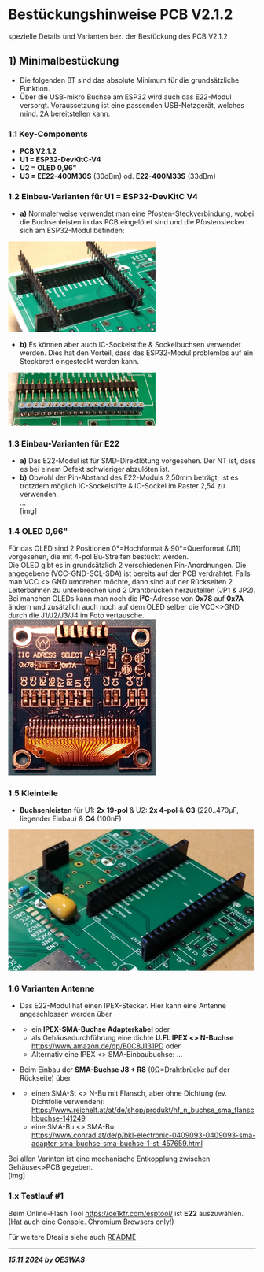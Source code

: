 # Bestückungshinweise PCB V2.1.2

spezielle Details und Varianten bez. der Bestückung des PCB V2.1.2  

## 1) Minimalbestückung
* Die folgenden BT sind das absolute Minimum für die grundsätzliche Funktion.
* Über die USB-mikro Buchse am ESP32 wird auch das E22-Modul versorgt. Voraussetzung ist eine passenden USB-Netzgerät, welches mind. 2A bereitstellen kann.

### 1.1 Key-Components
* **PCB V2.1.2**
* **U1 = ESP32-DevKitC-V4**
* **U2 = OLED 0,96"**
* **U3 = EE22-400M30S** (30dBm) od. **E22-400M33S** (33dBm)


### 1.2 Einbau-Varianten für U1 = ESP32-DevKitC V4
* **a)** Normalerweise verwendet man eine Pfosten-Steckverbindung, wobei die Buchsenleisten in das PCB eingelötet sind und die Pfostenstecker sich am ESP32-Modul befinden:  
<img src="..\picass\ESP32_BuLeiste.jpg" alt="ESP32_BuLeiste" width="300">  

* **b)** Es können aber auch IC-Sockelstifte & Sockelbuchsen verwendet werden. Dies hat den Vorteil, dass das ESP32-Modul problemlos auf ein Steckbrett eingesteckt werden kann.  
<img src="..\picass\ESP32_IC-Sockel.jpg" alt="ESP32_IC-Sockel" width="300">  

### 1.3 Einbau-Varianten für E22
* **a)** Das E22-Modul ist für SMD-Direktlötung vorgesehen. Der NT ist, dass es bei einem Defekt schwieriger abzulöten ist.
* **b)** Obwohl der Pin-Abstand des E22-Moduls 2,50mm beträgt, ist es trotzdem möglich IC-Sockelstifte & IC-Sockel im Raster 2,54 zu verwenden.  
...  
[img]   

### 1.4 OLED 0,96"
Für das OLED sind 2 Positionen 0°=Hochformat & 90°=Querformat (J11) vorgesehen, die mit 4-pol Bu-Streifen bestückt werden.  
Die OLED gibt es in grundsätzlich 2 verschiedenen Pin-Anordnungen. Die angegebene (VCC-GND-SCL-SDA) ist bereits auf der PCB verdrahtet. Falls man VCC <> GND umdrehen möchte, dann sind auf der Rückseiten 2 Leiterbahnen zu unterbrechen und 2 Drahtbrücken herzustellen (JP1 & JP2).  
Bei manchen OLEDs kann man noch die **I²C**-Adresse von **0x78** auf **0x7A** ändern und zusätzlich auch noch auf dem OLED selber die VCC<>GND durch die J1/J2/J3/J4 im Foto vertausche.  
<img src="..\picass\OLED.jpg" alt="OLED" width="300"> 

### 1.5 Kleinteile
* **Buchsenleisten** für U1: **2x 19-pol** & U2: **2x 4-pol** & **C3** (220..470µF, liegender Einbau) & **C4** (100nF)  
<img src="..\picass\U1+U2+C3+C4.jpg" alt="U1+U2+C3+C4" width="500">

### 1.6 Varianten Antenne
* Das E22-Modul hat einen IPEX-Stecker. Hier kann eine Antenne angeschlossen werden über
* * ein **IPEX-SMA-Buchse Adapterkabel** oder
  * als Gehäusedurchführung eine dichte **U.FL IPEX <> N-Buchse** https://www.amazon.de/dp/B0C8J131PD oder
  * Alternativ eine IPEX <> SMA-Einbaubuchse: ...
 
* Beim Einbau der **SMA-Buchse J8 + R8** (0Ω=Drahtbrücke auf der Rückseite) über
* * einen SMA-St <> N-Bu mit Flansch, aber ohne Dichtung (ev. Dichtfolie verwenden): https://www.reichelt.at/at/de/shop/produkt/hf_n_buchse_sma_flanschbuchse-141249
  * eine SMA-Bu <> SMA-Bu:  
https://www.conrad.at/de/p/bkl-electronic-0409093-0409093-sma-adapter-sma-buchse-sma-buchse-1-st-457659.html

Bei allen Varinten ist eine mechanische Entkopplung zwischen Gehäuse<>PCB gegeben.  
[img]  


### 1.x Testlauf #1
Beim Online-Flash Tool https://oe1kfr.com/esptool/ ist **E22** auszuwählen. (Hat auch eine Console. Chromium Browsers only!)


Für weitere Dteails siehe auch [README](../README.md)  
___
***15.11.2024 by OE3WAS***
